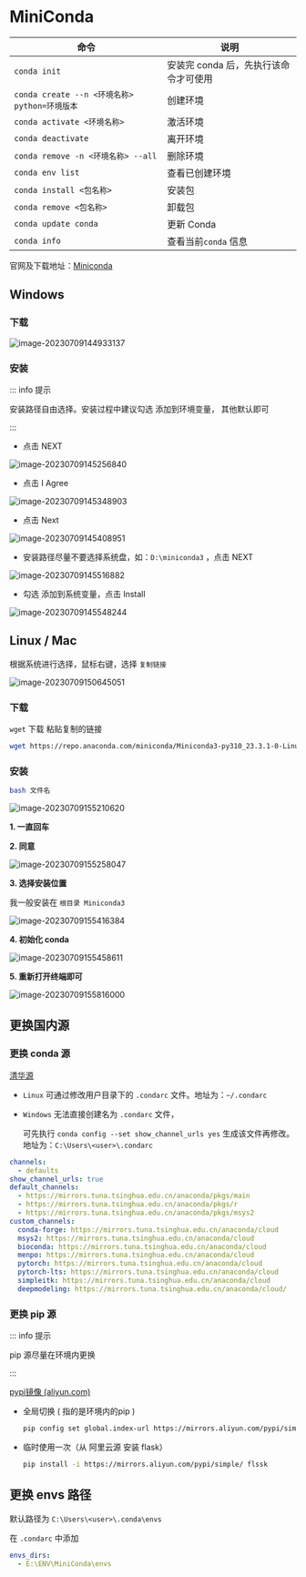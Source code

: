 # MiniConda

| 命令                                          | 说明                 |
| --------------------------------------------- | -------------------- |
| `conda init` | 安装完 conda 后，先执行该命令才可使用             |
| `conda create --n <环境名称> python=环境版本` | 创建环境             |
| `conda activate <环境名称>`                   | 激活环境             |
| `conda deactivate`                            | 离开环境             |
| `conda remove -n <环境名称> --all`            | 删除环境             |
| `conda env list`                              | 查看已创建环境       |
| `conda install <包名称>`                      | 安装包               |
| `conda remove <包名称>`                       | 卸载包               |
| `conda update conda`                          | 更新 Conda           |
| `conda info`                                  | 查看当前`conda` 信息 |

官网及下载地址：[Miniconda](https://docs.conda.io/en/latest/miniconda.html)



## Windows

### 下载

![image-20230709144933137](./assets/image-20230709144933137.png)

### 安装

::: info 提示

安装路径自由选择。安装过程中建议勾选 添加到环境变量， 其他默认即可

:::



- 点击 NEXT

![image-20230709145256840](./assets/image-20230709145256840.png)



- 点击 I Agree

![image-20230709145348903](./assets/image-20230709145348903.png)



- 点击 Next

![image-20230709145408951](./assets/image-20230709145408951.png)

- 安装路径尽量不要选择系统盘，如：`D:\miniconda3` ，点击 NEXT

![image-20230709145516882](./assets/image-20230709145516882.png)

- 勾选 添加到系统变量，点击 Install

![image-20230709145548244](./assets/image-20230709145548244.png)





## Linux / Mac

根据系统进行选择，鼠标右键，选择 `复制链接`

![image-20230709150645051](./assets/image-20230709150645051.png)

### 下载

`wget` 下载 粘贴复制的链接

``` bash
wget https://repo.anaconda.com/miniconda/Miniconda3-py310_23.3.1-0-Linux-x86_64.sh
```



### 安装

``` bash
bash 文件名
```

![image-20230709155210620](./assets/image-20230709155210620.png)



**1. 一直回车**

**2. 同意**

![image-20230709155258047](./assets/image-20230709155258047.png)

**3. 选择安装位置**

我一般安装在 `根目录 Miniconda3` 

![image-20230709155416384](./assets/image-20230709155416384.png)

**4. 初始化 conda**

![image-20230709155458611](./assets/image-20230709155458611.png)

**5. 重新打开终端即可**

![image-20230709155816000](./assets/image-20230709155816000.png)



## 更换国内源

### 更换 conda 源

[清华源](https://mirrors.tuna.tsinghua.edu.cn/help/anaconda/#:~:text=Miniconda%20%E5%AE%89%E8%A3%85%E5%8C%85%E5%8F%AF%E4%BB%A5%E5%88%B0,https%3A%2F%2Fmirrors.tuna.tsinghua.edu.cn%2Fanaconda%2Fminiconda%2F%20%E4%B8%8B%E8%BD%BD%E3%80%82)

- `Linux` 可通过修改用户目录下的 `.condarc` 文件。地址为：`~/.condarc`

- `Windows` 无法直接创建名为 `.condarc` 文件，

    可先执行 `conda config --set show_channel_urls yes` 生成该文件再修改。地址为：`C:\Users\<user>\.condarc`

``` yaml
channels:
  - defaults
show_channel_urls: true
default_channels:
  - https://mirrors.tuna.tsinghua.edu.cn/anaconda/pkgs/main
  - https://mirrors.tuna.tsinghua.edu.cn/anaconda/pkgs/r
  - https://mirrors.tuna.tsinghua.edu.cn/anaconda/pkgs/msys2
custom_channels:
  conda-forge: https://mirrors.tuna.tsinghua.edu.cn/anaconda/cloud
  msys2: https://mirrors.tuna.tsinghua.edu.cn/anaconda/cloud
  bioconda: https://mirrors.tuna.tsinghua.edu.cn/anaconda/cloud
  menpo: https://mirrors.tuna.tsinghua.edu.cn/anaconda/cloud
  pytorch: https://mirrors.tuna.tsinghua.edu.cn/anaconda/cloud
  pytorch-lts: https://mirrors.tuna.tsinghua.edu.cn/anaconda/cloud
  simpleitk: https://mirrors.tuna.tsinghua.edu.cn/anaconda/cloud
  deepmodeling: https://mirrors.tuna.tsinghua.edu.cn/anaconda/cloud/
```



### 更换 pip 源

::: info 提示

pip 源尽量在环境内更换

:::

[pypi镜像 (aliyun.com)](https://developer.aliyun.com/mirror/pypi?spm=a2c6h.13651102.0.0.2ac31b11FlqliN)

- 全局切换 ( 指的是环境内的pip )

    ``` bash
    pip config set global.index-url https://mirrors.aliyun.com/pypi/simple/
    ```

- 临时使用一次（从 阿里云源 安装 flask）

    ``` bash
    pip install -i https://mirrors.aliyun.com/pypi/simple/ flssk
    ```
  
## 更换 envs 路径

默认路径为 `C:\Users\<user>\.conda\envs`

在 `.condarc` 中添加

``` yaml
envs_dirs:
  - E:\ENV\MiniConda\envs
```



